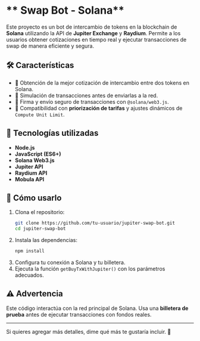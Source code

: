 
# ** Swap Bot - Solana**  

Este proyecto es un bot de intercambio de tokens en la blockchain de **Solana** utilizando la API de **Jupiter Exchange** y **Raydium**. Permite a los usuarios obtener cotizaciones en tiempo real y ejecutar transacciones de swap de manera eficiente y segura.  

## 🛠 **Características**  
- 🔹 Obtención de la mejor cotización de intercambio entre dos tokens en Solana.  
- 🔹 Simulación de transacciones antes de enviarlas a la red.  
- 🔹 Firma y envío seguro de transacciones con `@solana/web3.js`.  
- 🔹 Compatibilidad con **priorización de tarifas** y ajustes dinámicos de `Compute Unit Limit`.  

## 📌 **Tecnologías utilizadas**  
- **Node.js**  
- **JavaScript (ES6+)**  
- **Solana Web3.js**  
- **Jupiter API**
- **Raydium API**
- **Mobula API**

## 🚀 **Cómo usarlo**  
1. Clona el repositorio:  
   ```bash
   git clone https://github.com/tu-usuario/jupiter-swap-bot.git
   cd jupiter-swap-bot
   ```
2. Instala las dependencias:  
   ```bash
   npm install
   ```
3. Configura tu conexión a Solana y tu billetera.  
4. Ejecuta la función `getBuyTxWithJupiter()` con los parámetros adecuados.  

## ⚠️ **Advertencia**  
Este código interactúa con la red principal de Solana. Usa una **billetera de prueba** antes de ejecutar transacciones con fondos reales.  

---

Si quieres agregar más detalles, dime qué más te gustaría incluir. 🚀
